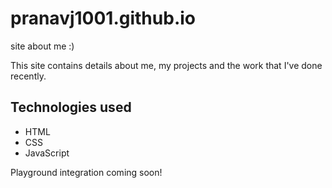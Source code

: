 # pranavj1001.github.io

site about me :)

This site contains details about me, my projects and the work that I've done recently.

## Technologies used

* HTML
* CSS
* JavaScript

Playground integration coming soon!
